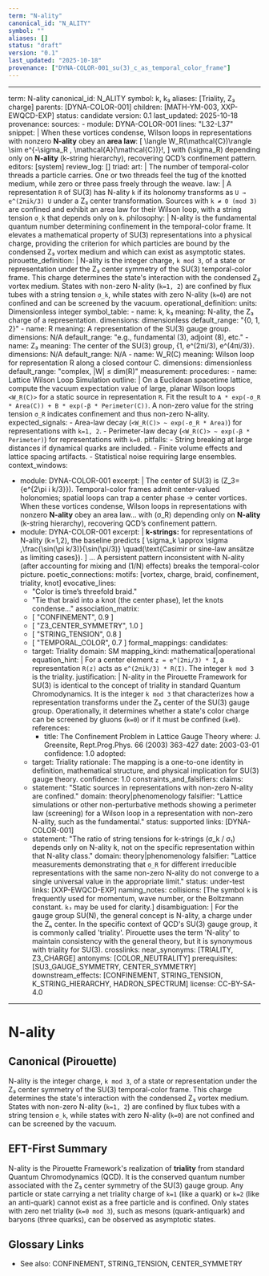 ```yaml
---
term: "N-ality"
canonical_id: "N_ALITY"
symbol: ""
aliases: []
status: "draft"
version: "0.1"
last_updated: "2025-10-18"
provenance: ["DYNA-COLOR-001_su(3)_c_as_temporal_color_frame"]
---
```


---
term: N-ality
canonical_id: N_ALITY
symbol: k, k₃
aliases: [Triality, Z₃ charge]
parents: [DYNA-COLOR-001]
children: [MATH-YM-003, XXP-EWQCD-EXP]
status: candidate
version: 0.1
last_updated: 2025-10-18
provenance:
  sources:
    - module: DYNA-COLOR-001
      lines: "L32-L37"
      snippet: |
        When these vortices condense, Wilson loops in representations with nonzero **N-ality** obey an **area law**:
        [
        \langle W_R(\mathcal{C})\rangle \sim e^{-\sigma_R , \mathcal{A}(\mathcal{C})}!,
        ]
        with (\sigma_R) depending only on **N-ality** (k-string hierarchy), recovering QCD’s confinement pattern.
  editors: [system]
  review_log: []
triad:
  art: |
    The number of temporal-color threads a particle carries. One or two threads feel the tug of the knotted medium, while zero or three pass freely through the weave.
  law: |
    A representation `R` of SU(3) has N-ality `k` if its holonomy transforms as `U → e^(2πik/3) U` under a Z₃ center transformation. Sources with `k ≠ 0 (mod 3)` are confined and exhibit an area law for their Wilson loop, with a string tension `σ_k` that depends only on `k`.
  philosophy: |
    N-ality is the fundamental quantum number determining confinement in the temporal-color frame. It elevates a mathematical property of SU(3) representations into a physical charge, providing the criterion for which particles are bound by the condensed Z₃ vortex medium and which can exist as asymptotic states.
pirouette_definition: |
  N-ality is the integer charge, `k mod 3`, of a state or representation under the Z₃ center symmetry of the SU(3) temporal-color frame. This charge determines the state's interaction with the condensed Z₃ vortex medium. States with non-zero N-ality (`k=1, 2`) are confined by flux tubes with a string tension `σ_k`, while states with zero N-ality (`k=0`) are not confined and can be screened by the vacuum.
operational_definition:
  units: Dimensionless integer
  symbol_table:
    - name: k, k₃
      meaning: N-ality, the Z₃ charge of a representation.
      dimensions: dimensionless
      default_range: "{0, 1, 2}"
    - name: R
      meaning: A representation of the SU(3) gauge group.
      dimensions: N/A
      default_range: "e.g., fundamental (3), adjoint (8), etc."
    - name: Z₃
      meaning: The center of the SU(3) group, {1, e^(2πi/3), e^(4πi/3)}.
      dimensions: N/A
      default_range: N/A
    - name: W_R(C)
      meaning: Wilson loop for representation R along a closed contour C.
      dimensions: dimensionless
      default_range: "complex, |W| ≤ dim(R)"
  measurement:
    procedures:
      - name: Lattice Wilson Loop Simulation
        outline: |
          On a Euclidean spacetime lattice, compute the vacuum expectation value of large, planar Wilson loops `<W_R(C)>` for a static source in representation `R`. Fit the result to `A * exp(-σ_R * Area(C)) + B * exp(-β * Perimeter(C))`. A non-zero value for the string tension `σ_R` indicates confinement and thus non-zero N-ality.
        expected_signals:
          - Area-law decay (`<W_R(C)> ~ exp(-σ_R * Area)`) for representations with `k=1, 2`.
          - Perimeter-law decay (`<W_R(C)> ~ exp(-β * Perimeter)`) for representations with `k=0`.
        pitfalls:
          - String breaking at large distances if dynamical quarks are included.
          - Finite volume effects and lattice spacing artifacts.
          - Statistical noise requiring large ensembles.
context_windows:
  - module: DYNA-COLOR-001
    excerpt: |
      The center of SU(3) is (Z_3={e^{2\pi i k/3}}). Temporal-color frames admit center-valued holonomies; spatial loops can trap a center phase → center vortices. When these vortices condense, Wilson loops in representations with nonzero **N-ality** obey an area law... with (σ_R) depending only on **N-ality** (k-string hierarchy), recovering QCD’s confinement pattern.
  - module: DYNA-COLOR-001
    excerpt: |
      **k-strings:** for representations of N-ality (k=1,2), the baseline predicts
      [
      \sigma_k \approx \sigma ,\frac{\sin(\pi k/3)}{\sin(\pi/3)}
      \quad(\text{Casimir or sine-law ansätze as limiting cases}).
      ]
      ... A persistent pattern inconsistent with N-ality (after accounting for mixing and (1/N) effects) breaks the temporal-color picture.
poetic_connections:
  motifs: [vortex, charge, braid, confinement, triality, knot]
  evocative_lines:
    - "Color is time’s threefold braid."
    - "Tie that braid into a knot (the center phase), let the knots condense..."
  association_matrix:
    - [ "CONFINEMENT", 0.9 ]
    - [ "Z3_CENTER_SYMMETRY", 1.0 ]
    - [ "STRING_TENSION", 0.8 ]
    - [ "TEMPORAL_COLOR", 0.7 ]
formal_mappings:
  candidates:
    - target: Triality
      domain: SM
      mapping_kind: mathematical|operational
      equation_hint: |
        For a center element `z = e^(2πi/3) * I`, a representation `R(z)` acts as `e^(2πik/3) * R(I)`. The integer `k mod 3` is the triality.
      justification: |
        N-ality in the Pirouette Framework for SU(3) is identical to the concept of triality in standard Quantum Chromodynamics. It is the integer `k mod 3` that characterizes how a representation transforms under the Z₃ center of the SU(3) gauge group. Operationally, it determines whether a state's color charge can be screened by gluons (`k=0`) or if it must be confined (`k≠0`).
      references:
        - title: The Confinement Problem in Lattice Gauge Theory
          where: J. Greensite, Rept.Prog.Phys. 66 (2003) 363-427
          date: 2003-03-01
      confidence: 1.0
  adopted:
    - target: Triality
      rationale: The mapping is a one-to-one identity in definition, mathematical structure, and physical implication for SU(3) gauge theory.
      confidence: 1.0
constraints_and_falsifiers:
  claims:
    - statement: "Static sources in representations with non-zero N-ality are confined."
      domain: theory|phenomenology
      falsifier: "Lattice simulations or other non-perturbative methods showing a perimeter law (screening) for a Wilson loop in a representation with non-zero N-ality, such as the fundamental."
      status: supported
      links: [DYNA-COLOR-001]
    - statement: "The ratio of string tensions for k-strings (σ_k / σ₁) depends only on N-ality k, not on the specific representation within that N-ality class."
      domain: theory|phenomenology
      falsifier: "Lattice measurements demonstrating that `σ_R` for different irreducible representations with the same non-zero N-ality do not converge to a single universal value in the appropriate limit."
      status: under-test
      links: [XXP-EWQCD-EXP]
naming_notes:
  collisions: [The symbol `k` is frequently used for momentum, wave number, or the Boltzmann constant. `k₃` may be used for clarity.]
  disambiguation: |
    For the gauge group SU(N), the general concept is N-ality, a charge under the Zₙ center. In the specific context of QCD's SU(3) gauge group, it is commonly called 'triality'. Pirouette uses the term 'N-ality' to maintain consistency with the general theory, but it is synonymous with triality for SU(3).
crosslinks:
  near_synonyms: [TRIALITY, Z3_CHARGE]
  antonyms: [COLOR_NEUTRALITY]
  prerequisites: [SU3_GAUGE_SYMMETRY, CENTER_SYMMETRY]
  downstream_effects: [CONFINEMENT, STRING_TENSION, K_STRING_HIERARCHY, HADRON_SPECTRUM]
license: CC-BY-SA-4.0
---

# N-ality

## Canonical (Pirouette)
N-ality is the integer charge, `k mod 3`, of a state or representation under the Z₃ center symmetry of the SU(3) temporal-color frame. This charge determines the state's interaction with the condensed Z₃ vortex medium. States with non-zero N-ality (`k=1, 2`) are confined by flux tubes with a string tension `σ_k`, while states with zero N-ality (`k=0`) are not confined and can be screened by the vacuum.

## EFT-First Summary
N-ality is the Pirouette Framework's realization of **triality** from standard Quantum Chromodynamics (QCD). It is the conserved quantum number associated with the Z₃ center symmetry of the SU(3) gauge group. Any particle or state carrying a net triality charge of `k=1` (like a quark) or `k=2` (like an anti-quark) cannot exist as a free particle and is confined. Only states with zero net triality (`k=0 mod 3`), such as mesons (quark-antiquark) and baryons (three quarks), can be observed as asymptotic states.

## Glossary Links
- See also: CONFINEMENT, STRING_TENSION, CENTER_SYMMETRY